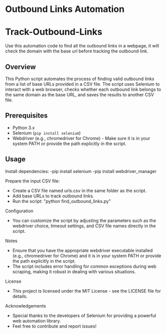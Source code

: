# Outbound Links Automation
# Track-Outbound-Links
Use this automation code to find all the outbound links in a webpage, it will check the domain with the base url before tracking the outbound link.

## Overview

This Python script automates the process of finding valid outbound links from a list of base URLs provided in a CSV file. The script uses Selenium to interact with a web browser, checks whether each outbound link belongs to the same domain as the base URL, and saves the results to another CSV file.

## Prerequisites

- Python 3.x
- Selenium (`pip install selenium`)
- Webdriver (e.g., chromedriver for Chrome) - Make sure it is in your system PATH or provide the path explicitly in the script.

## Usage
Install dependencies:
-pip install selenium
-pip install webdriver_manager

Prepare the input CSV file:
- Create a CSV file named urls.csv in the same folder as the script.
- Add base URLs to track outbound links.
- Run the script: "python find_outbound_links.py"

Configuration
- You can customize the script by adjusting the parameters such as the webdriver choice, timeout settings, and CSV file names directly in the script.

Notes
- Ensure that you have the appropriate webdriver executable installed (e.g., chromedriver for Chrome) and it is in your system PATH or provide the path explicitly in the script.
- The script includes error handling for common exceptions during web scraping, making it robust in dealing with various situations.

License
- This project is licensed under the MIT License - see the LICENSE file for details.

Acknowledgements
- Special thanks to the developers of Selenium for providing a powerful web automation library.
- Feel free to contribute and report issues!

